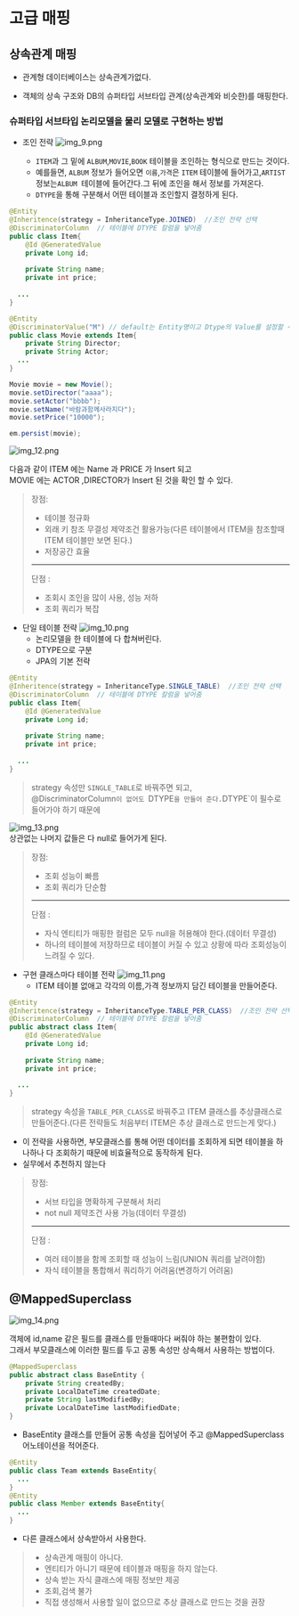 # 고급 매핑 

## 상속관계 매핑

+ 관계형 데이터베이스는 상속관계가없다.

+ 객체의 상속 구조와 DB의 슈퍼타입 서브타입 관계(상속관계와 비슷한)를 매핑한다.


###  슈퍼타입 서브타입 논리모델을 물리 모델로 구현하는 방법

+ 조인 전략
![img_9.png](src/img_9.png)

  - `ITEM`과 그 밑에 `ALBUM`,`MOVIE`,`BOOK` 테이블을 조인하는 형식으로 만드는 것이다.   
  - 예를들면, `ALBUM` 정보가 들어오면 `이름`,`가격`은 `ITEM` 테이블에 들어가고,`ARTIST` 정보는`ALBUM `테이블에 들어간다.그 뒤에 조인을 해서 정보를 가져온다.  
  - `DTYPE`을 통해 구분해서 어떤 테이블과 조인할지 결정하게 된다.
```java
@Entity  
@Inheritence(strategy = InheritanceType.JOINED)  //조인 전략 선택
@DiscriminatorColumn  // 테이블에 DTYPE 칼럼을 넣어줌
public class Item{
    @Id @GeneratedValue
    private Long id;
    
    private String name;
    private int price;
  
  ...
}
```
```java
@Entity
@DiscriminatorValue("M") // default는 Entity명이고 Dtype의 Value를 설정할 수 있다.
public class Movie extends Item{
    private String Director;
    private String Actor;
  ...
}
```

```java
Movie movie = new Movie();
movie.setDirector("aaaa");
movie.setActor("bbbb");
movie.setName("바람과함께사라지다");
movie.setPrice("10000");

em.persist(movie);
```
![img_12.png](src/img_12.png)

다음과 같이 ITEM 에는 Name 과 PRICE 가 Insert 되고  
MOVIE 에는 ACTOR ,DIRECTOR가 Insert 된 것을 확인 할 수 있다.

> 장점:
> + 테이블 정규화
> + 외래 키 참조 무결성 제약조건 활용가능(다른 테이블에서 ITEM을 참조할때 ITEM 테이블만 보면 된다.)
> + 저장공간 효율
> * **
> 단점 :
> + 조회시 조인을 많이 사용, 성능 저하
> + 조회 쿼리가 복잡

+ 단일 테이블 전략
![img_10.png](src/img_10.png)
  - 논리모델을 한 테이블에 다 합쳐버린다.
  - DTYPE으로 구분   
  - JPA의 기본 전략

```java
@Entity  
@Inheritence(strategy = InheritanceType.SINGLE_TABLE)  //조인 전략 선택
@DiscriminatorColumn  // 테이블에 DTYPE 칼럼을 넣어줌
public class Item{
    @Id @GeneratedValue
    private Long id;
    
    private String name;
    private int price;
  
  ...
}
```
>strategy 속성만 `SINGLE_TABLE`로 바꿔주면 되고,  
@DiscriminatorColumn`이 없어도 `DTYPE`을 만들어 준다.`DTYPE`이 필수로 들어가야 하기 때문에

![img_13.png](src/img_13.png)   
상관없는 나머지 값들은 다 null로 들어가게 된다.

> 장점:
> + 조회 성능이 빠름
> + 조회 쿼리가 단순함
> * **
> 단점 :
> + 자식 엔티티가 매핑한 컬럼은 모두 null을 허용해야 한다.(데이터 무결성)
> + 하나의 테이블에 저장하므로 테이블이 커질 수 있고 상황에 따라 조회성능이 느려질 수 있다.


+ 구현 클래스마다 테이블 전략
![img_11.png](src/img_11.png)
  - ITEM 테이블 없애고 각각의 이름,가격 정보까지 담긴 테이블을 만들어준다.

```java
@Entity  
@Inheritence(strategy = InheritanceType.TABLE_PER_CLASS)  //조인 전략 선택
@DiscriminatorColumn  // 테이블에 DTYPE 칼럼을 넣어줌
public abstract class Item{
    @Id @GeneratedValue
    private Long id;
    
    private String name;
    private int price;
  
  ...
}
```


>strategy 속성을 `TABLE_PER_CLASS`로 바꿔주고 ITEM 클래스를 추상클래스로 만들어준다.(다른 전략들도 처음부터 ITEM은 추상 클래스로 만드는게 맞다.)  

- 이 전략을 사용하면, 부모클래스를 통해 어떤 데이터를 조회하게 되면 테이블을 하나하나 다 조회하기 때문에 비효율적으로 동작하게 된다.
- 실무에서 추천하지 않는다

> 장점:
> + 서브 타입을 명확하게 구분해서 처리
> + not null 제약조건 사용 가능(데이터 무결성)
> * **
> 단점 :
> + 여러 테이블을 함께 조회할 때 성능이 느림(UNION 쿼리를 날려야함)
> + 자식 테이블을 통합해서 쿼리하기 어려움(변경하기 어려움) 


## @MappedSuperclass

![img_14.png](src/img_14.png)

객체에 id,name 같은 필드를 클래스를 만들때마다 써줘야 하는 불편함이 있다.  
그래서 부모클래스에 이러한 필드를 두고 공통 속성만 상속해서 사용하는 방법이다.  

```java
@MappedSuperclass
public abstract class BaseEntity {
    private String createdBy;
    private LocalDateTime createdDate;
    private String lastModifiedBy;
    private LocalDateTime lastModifiedDate;
}
```
+ BaseEntity 클래스를 만들어 공통 속성을 집어넣어 주고 @MappedSuperclass 어노테이션을 적어준다.
```java
@Entity
public class Team extends BaseEntity{
  ...
}
@Entity
public class Member extends BaseEntity{
  ...
}
```

+ 다른 클래스에서 상속받아서 사용한다.

> + 상속관계 매핑이 아니다.
> + 엔티티가 아니기 때문에 테이블과 매핑을 하지 않는다.
> + 상속 받는 자식 클래스에 매핑 정보만 제공
> + 조회,검색 불가
> + 직접 생성해서 사용할 일이 없으므로 추상 클래스로 만드는 것을 권장 